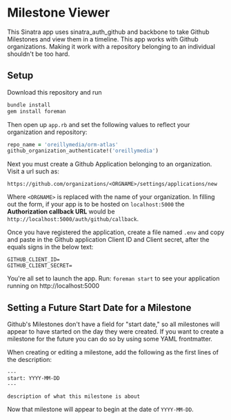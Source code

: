 # Milestone Viewer

This Sinatra app uses sinatra_auth_github and backbone to take Github Milestones and view them in a timeline. This app works with Github organizations. Making it work with a repository belonging to an individual shouldn't be too hard.

## Setup

Download this repository and run

```ruby
bundle install
gem install foreman
```

Then open up `app.rb` and set the following values to reflect your organization and repository:

```ruby
repo_name = 'oreillymedia/orm-atlas'
github_organization_authenticate!('oreillymedia')
```

Next you must create a Github Application belonging to an organization. Visit a url such as:

```
https://github.com/organizations/<ORGNAME>/settings/applications/new
```

Where `<ORGNAME>` is replaced with the name of your organization. In filling out the form, if your app is to be hosted on `localhost:5000` the **Authorization callback URL** would be `http://localhost:5000/auth/github/callback`.

Once you have registered the application, create a file named `.env` and copy and paste in the Github application Client ID and Client secret, after the equals signs in the below text:

```
GITHUB_CLIENT_ID=
GITHUB_CLIENT_SECRET=
```

You're all set to launch the app. Run: `foreman start` to see your application running on http://localhost:5000

## Setting a Future Start Date for a Milestone

Github's Milestones don't have a field for "start date," so all milestones will appear to have started on the day they were created. If you want to create a milestone for the future you can do so by using some YAML frontmatter.

When creating or editing a milestone, add the following as the first lines of the description:

```
---
start: YYYY-MM-DD
---

description of what this milestone is about
```

Now that milestone will appear to begin at the date of `YYYY-MM-DD`.